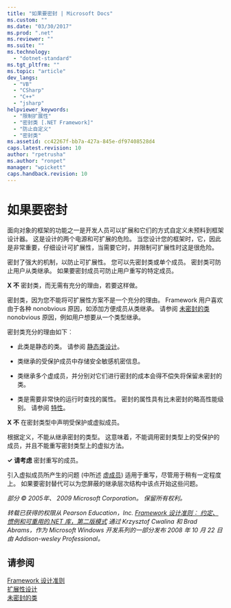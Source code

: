 ```yaml
---
title: "如果要密封 | Microsoft Docs"
ms.custom: ""
ms.date: "03/30/2017"
ms.prod: ".net"
ms.reviewer: ""
ms.suite: ""
ms.technology: 
  - "dotnet-standard"
ms.tgt_pltfrm: ""
ms.topic: "article"
dev_langs: 
  - "VB"
  - "CSharp"
  - "C++"
  - "jsharp"
helpviewer_keywords: 
  - "限制扩展性"
  - "密封类 [.NET Framework]"
  - "防止自定义"
  - "密封类"
ms.assetid: cc42267f-bb7a-427a-845e-df97408528d4
caps.latest.revision: 10
author: "rpetrusha"
ms.author: "ronpet"
manager: "wpickett"
caps.handback.revision: 10
---
```

# 如果要密封
面向对象的框架的功能之一是开发人员可以扩展和它们的方式自定义未预料到框架设计器。 这是设计的两个电源和可扩展的危险。 当您设计您的框架时，它，因此是非常重要，仔细设计可扩展性，当需要它时，并限制可扩展性时这是很危险。  
  
 密封了强大的机制，以防止可扩展性。 您可以先密封类或单个成员。 密封类可防止用户从类继承。 如果要密封成员可防止用户重写的特定成员。  
  
 **X 不** 密封类，而无需有充分的理由，若要这样做。  
  
 密封类，因为您不能将可扩展性方案不是一个充分的理由。 Framework 用户喜欢由于各种 nonobvious 原因，如添加方便成员从类继承。 请参阅 [未密封的类](../../../docs/standard/design-guidelines/unsealed-classes.md) nonobvious 原因，例如用户想要从一个类型继承。  
  
 密封类充分的理由如下︰  
  
-   此类是静态的类。 请参阅 [静态类设计](../../../docs/standard/design-guidelines/static-class.md)。  
  
-   类继承的受保护成员中存储安全敏感机密信息。  
  
-   类继承多个虚成员，并分别对它们进行密封的成本会得不偿失将保留未密封的类。  
  
-   类是需要非常快的运行时查找的属性。 密封的属性具有比未密封的略高性能级别。 请参阅 [特性](../../../docs/standard/design-guidelines/特性.md)。  
  
 **X 不** 在密封类型中声明受保护或虚拟成员。  
  
 根据定义，不能从继承密封的类型。 这意味着，不能调用密封类型上的受保护的成员，并且不能重写密封类型上的虚拟方法。  
  
 **✓ 请考虑** 密封重写的成员。  
  
 引入虚拟成员所产生的问题 \(中所述 [虚成员](../../../docs/standard/design-guidelines/virtual-members.md)\) 适用于重写，尽管用于稍有一定程度上。 如果要密封替代可以为您屏蔽的继承层次结构中该点开始这些问题。  
  
 *部分 © 2005年、 2009 Microsoft Corporation。 保留所有权利。*  
  
 *转载已获得的权限从 Pearson Education，Inc. [Framework 设计准则︰ 约定、 惯例和可重用的.NET 库，第二版模式](http://www.informit.com/store/framework-design-guidelines-conventions-idioms-and-9780321545619) 通过 Krzysztof Cwalina 和 Brad Abrams，作为 Microsoft Windows 开发系列的一部分发布 2008 年 10 月 22 日由 Addison\-wesley Professional。*  
  
## 请参阅  
 [Framework 设计准则](../../../docs/standard/design-guidelines/index.md)   
 [扩展性设计](../../../docs/standard/design-guidelines/designing-for-extensibility.md)   
 [未密封的类](../../../docs/standard/design-guidelines/unsealed-classes.md)